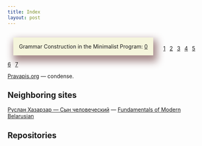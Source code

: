 ```yaml
---
title: Index
layout: post
---
```



<!---<h1 class="content-listing-header sans">Articles</h1>          <hr class="slender">
<h2>Pages</h2>
<span>{% assign pages=site.pages | where: "iflanding", "yes"  %}{% for spage in pages  %}<span style="border: 15px;background: beige;padding: 15px;vertical-align: super;margin: 15px;display: inline-block;box-shadow: 5px 11px 20px 5px #a48888;"><a href="{{ spage.url | prepend: site.baseurl }}">{{ spage.title }}</a></span>&ensp;{% endfor %}</span>--->

<!---<h1 class="content-listing-header sans">Articles</h1>          <hr class="slender">
<h2>Posts</h2>
<span>{% assign pages=site.posts | where: "iflanding", "yes"  %}{% for spage in pages  %}<span><a href="{{ spage.url | prepend: site.baseurl }}">{{ spage.title }}</a></span>&ensp;{% endfor %}</span>--->

<span>
<span style="border: 15px;background: beige;padding: 15px;vertical-align: super;margin: 15px;display: inline-block;box-shadow: 5px 11px 20px 5px #a48888;">Grammar Construction in the Minimalist Program: <a href="minimalist/jherring-0">0</a></span>&ensp;
<span><a href="minimalist/jherring-1">1</a></span>&ensp;
<span><a href="minimalist/jherring-2">2</a></span>&ensp;
<span><a href="minimalist/jherring-3">3</a></span>&ensp;
<span><a href="minimalist/jherring-4">4</a></span>&ensp;
<span><a href="minimalist/jherring-5">5</a></span>&ensp;
<span><a href="minimalist/jherring-6">6</a></span>&ensp;
<span><a href="minimalist/jherring-7">7</a></span>&ensp;</span>

[Pravapis.org](https://Pravapis.org) — condense.


## Neighboring sites

[Руслан Хазарзар — Сын человеческий](https://khazarzar.netlify.app/) — [Fundamentals of Modern Belarusian](https://s17.netlify.app/)


 <h2>Repositories</h2>

<div class="github-widget" data-user="skaivolas"></div>


<script src="github-widget/github-widget.min.js"></script>

